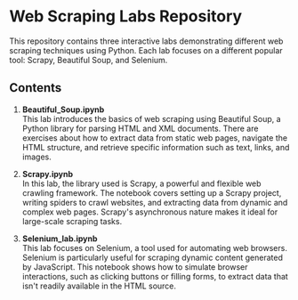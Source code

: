 # Web Scraping Labs Repository

This repository contains three interactive labs demonstrating different web scraping techniques using Python. Each lab focuses on a different popular tool: Scrapy, Beautiful Soup, and Selenium.

## Contents

1. **Beautiful_Soup.ipynb**  
   This lab introduces the basics of web scraping using Beautiful Soup, a Python library for parsing HTML and XML documents. There are exercises about how to extract data from static web pages, navigate the HTML structure, and retrieve specific information such as text, links, and images.

2. **Scrapy.ipynb**  
   In this lab, the library used is Scrapy, a powerful and flexible web crawling framework. The notebook covers setting up a Scrapy project, writing spiders to crawl websites, and extracting data from dynamic and complex web pages. Scrapy's asynchronous nature makes it ideal for large-scale scraping tasks.

3. **Selenium_lab.ipynb**  
   This lab focuses on Selenium, a tool used for automating web browsers. Selenium is particularly useful for scraping dynamic content generated by JavaScript. This notebook shows how to simulate browser interactions, such as clicking buttons or filling forms, to extract data that isn't readily available in the HTML source.
